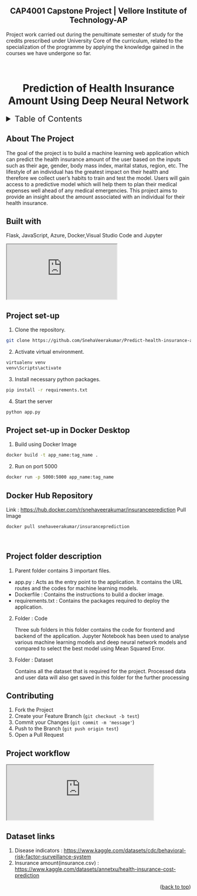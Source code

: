 <a name="readme-top"></a>
<br>
<h2 align="center"> CAP4001 Capstone Project | Vellore Institute of Technology-AP</h2>

<p> Project work carried out during the penultimate semester of study for the credits prescribed under University Core of the curriculum, related to the specialization of the programme by applying the knowledge gained in the courses we have undergone so far. </p>

<br>
<h1 align="center"> Prediction of Health Insurance Amount Using Deep Neural Network </h1> 

<!-- TABLE OF CONTENTS -->
<details>
  <summary style="font-size:22px;">Table of Contents</summary>
  <ol>
    <li>
      <a href="#about-the-project">About The Project</a>
      <ul>
        <li><a href="#built-with">Built With</a></li>
      </ul>
    </li>
    <li>
      <a href="#project-set-up">Project set-up</a>
    </li>
    <li>
      <a href="#project-set-up-in-docker-desktop">Docker Desktop to deploy app</a>
    </li>
    <li>
      <a href="#docker-hub-repository">Docker Hub Repository </a>
    </li>
    <li>
      <a href="#project-folder-description">Project folder description</a>
    </li>
    <li>
      <a href="#contributing">Contributing</a>
    </li>
    <li>
      <a href="project-workflow">Project workflow</a>
    </li>
    <li>
      <a href="#links">Dataset links</a>
    </li>
  </ol>
</details>


## About The Project
<p>The goal of the project is to build a machine learning web application which can predict the health insurance amount of the user based on the inputs such as their age, gender, body mass index, marital status, region, etc. The lifestyle of an individual has the greatest impact on their health and therefore we collect user’s habits to train and test the model. Users will gain access to a predictive model which will help them to plan their medical expenses well ahead of any medical emergencies. This project aims to provide an insight about the amount associated with an individual for their health insurance. </p>

## Built with
<p>Flask, JavaScript, Azure, Docker,Visual Studio Code and Jupyter</p>
<iframe src="https://drive.google.com/file/d/1q2-294wMYhZOM3QFkF0hvdjlP4M382Z-/preview" width="300" allow="autoplay"></iframe>
<br>

<!-- Getting started -->
## Project set-up
1. Clone the repository.
  ```sh
  git clone https://github.com/SnehaVeerakumar/Predict-health-insurance-amount.git
   ```
2. Activate virtual environment.
  ```sh
  virtualenv venv
  venv\Scripts\activate
   ```
3. Install necessary python packages.
  ```sh
  pip install -r requirements.txt
   ```
4. Start the server
  ```sh
  python app.py
   ```

## Project set-up in Docker Desktop
1. Build using Docker Image
  ```sh
  docker build -t app_name:tag_name .
   ```
2. Run on port 5000
  ```sh
  docker run -p 5000:5000 app_name:tag_name
   ```

## Docker Hub Repository 
Link : https://hub.docker.com/r/snehaveerakumar/insuranceprediction
Pull Image
  ```sh
  docker pull snehaveerakumar/insuranceprediction
   ```
<br>

## Project folder description
1. Parent folder contains 3 important files.
<ul>
<li> app.py : Acts as the entry point to the application. It contains the URL routes and the codes for machine learning models.
<li> Dockerfile : Contains the instructions to build a docker image.
<li> requirements.txt : Contains the packages required to deploy the application.
</ul>

2. Folder : Code
<ul>Three sub folders in this folder contains the code for frontend and backend of the application. Jupyter Notebook has been used to analyse various machine learning models and deep neural network models and compared to select the best model using Mean Squared Error.</ul>

3. Folder : Dataset
<ul>Contains all the dataset that is required for the project. Processed data and user data will also get saved in this folder for the further processing</ul>

<!-- CONTRIBUTING -->
## Contributing

1. Fork the Project
2. Create your Feature Branch (`git checkout -b test`)
3. Commit your Changes (`git commit -m 'message'`)
4. Push to the Branch (`git push origin test`)
5. Open a Pull Request

## Project workflow
<iframe src="https://drive.google.com/file/d/1Sx31L1A1DS_X_MmWzGshOYa3ykbybDPV/preview" width="400" allow="autoplay"></iframe>

## Dataset links
1. Disease indicators : https://www.kaggle.com/datasets/cdc/behavioral-risk-factor-surveillance-system 
2. Insurance amount(insurance.csv) : https://www.kaggle.com/datasets/annetxu/health-insurance-cost-prediction

<p align="right">(<a href="#readme-top">back to top</a>)</p>
